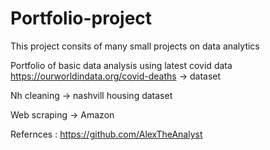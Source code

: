 # Portfolio-project
This project consits of many small projects on data analytics

Portfolio of basic data analysis using latest covid data 
https://ourworldindata.org/covid-deaths    -> dataset

Nh cleaning -> nashvill housing dataset

Web scraping -> Amazon 

Refernces : https://github.com/AlexTheAnalyst
